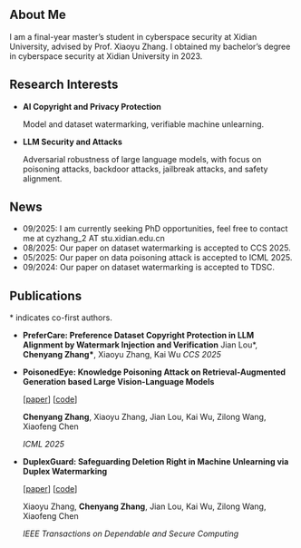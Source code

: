 ## About Me

I am a final-year master’s student in cyberspace security at Xidian University, advised by Prof. Xiaoyu Zhang. I obtained my bachelor’s degree in cyberspace security at Xidian University in 2023.

## Research Interests

- **AI Copyright and Privacy Protection**

  Model and dataset watermarking, verifiable machine unlearning.
  
- **LLM Security and Attacks**

  Adversarial robustness of large language models, with focus on poisoning attacks, backdoor attacks, jailbreak attacks, and safety alignment.

## News

- 09/2025: I am currently seeking PhD opportunities, feel free to contact me at cyzhang_2 AT stu.xidian.edu.cn
- 08/2025: Our paper on dataset watermarking is accepted to CCS 2025.
- 05/2025: Our paper on data poisoning attack is accepted to ICML 2025.
- 09/2024: Our paper on dataset watermarking is accepted to TDSC.

## Publications

\* indicates co-first authors.

- **PreferCare: Preference Dataset Copyright Protection in LLM Alignment by Watermark Injection and Verification**
Jian Lou*, **Chenyang Zhang\***, Xiaoyu Zhang, Kai Wu
*CCS 2025*

- **PoisonedEye: Knowledge Poisoning Attack on Retrieval-Augmented Generation based Large Vision-Language Models**

  [[paper](https://openreview.net/forum?id=6SIymOqJlc)] [[code](https://github.com/123000001212/PoisonedEye)]

  **Chenyang Zhang**, Xiaoyu Zhang, Jian Lou, Kai Wu, Zilong Wang, Xiaofeng Chen

  *ICML 2025*

- **DuplexGuard: Safeguarding Deletion Right in Machine Unlearning via Duplex Watermarking**

  [[paper](https://ieeexplore.ieee.org/document/10670570)] [[code](https://github.com/123000001212/DuplexGuard)]

  Xiaoyu Zhang, **Chenyang Zhang**, Jian Lou, Kai Wu, Zilong Wang, Xiaofeng Chen

  *IEEE Transactions on Dependable and Secure Computing*

